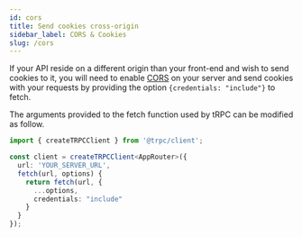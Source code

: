 ```yaml
---
id: cors
title: Send cookies cross-origin
sidebar_label: CORS & Cookies
slug: /cors
---
```


If your API reside on a different origin than your front-end and wish to send cookies to it, you will need to enable [CORS](https://developer.mozilla.org/en-US/docs/Web/HTTP/CORS) on your server and send cookies with your requests by providing the option `{credentials: "include"}` to fetch.

The arguments provided to the fetch function used by tRPC can be modified as follow.

```ts title='app.ts'
import { createTRPCClient } from '@trpc/client';

const client = createTRPCClient<AppRouter>({
  url: 'YOUR_SERVER_URL',
  fetch(url, options) {
    return fetch(url, {
      ...options,
      credentials: "include"
    }
  }
});
```